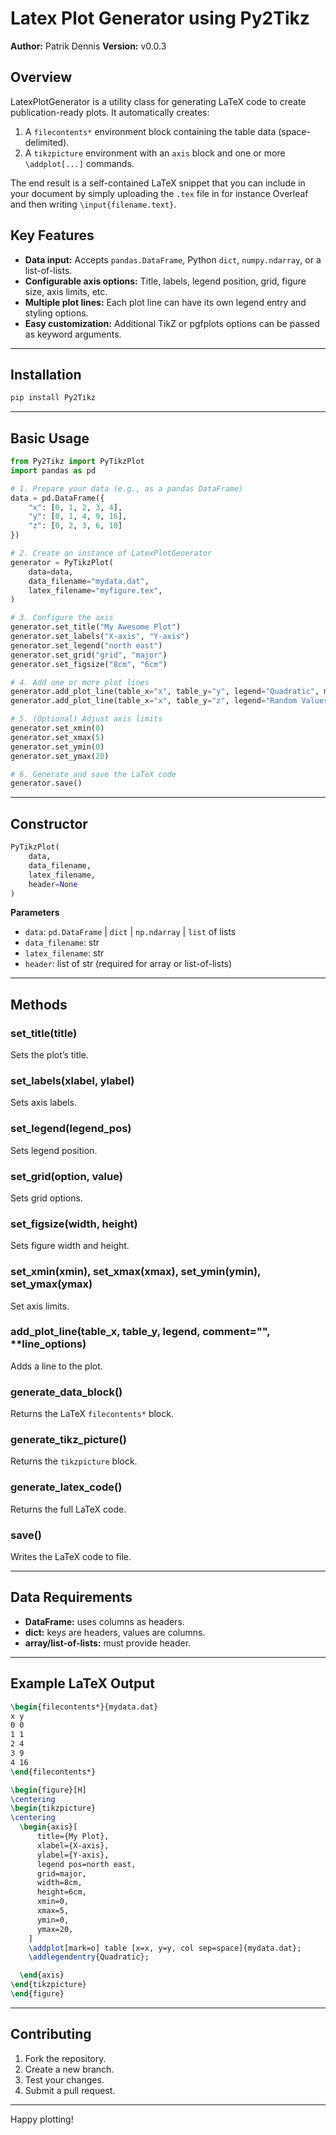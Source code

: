 # Latex Plot Generator using Py2Tikz

**Author:** Patrik Dennis
**Version:** v0.0.3

## Overview

LatexPlotGenerator is a utility class for generating LaTeX code to create publication-ready plots. It automatically creates:

1. A `filecontents*` environment block containing the table data (space-delimited).  
2. A `tikzpicture` environment with an `axis` block and one or more `\addplot[...]` commands.

The end result is a self-contained LaTeX snippet that you can include in your document by simply uploading the `.tex` file in for instance Overleaf and then writing `\input{filename.text}`.

## Key Features

- **Data input:** Accepts `pandas.DataFrame`, Python `dict`, `numpy.ndarray`, or a list-of-lists.
- **Configurable axis options:** Title, labels, legend position, grid, figure size, axis limits, etc.
- **Multiple plot lines:** Each plot line can have its own legend entry and styling options.
- **Easy customization:** Additional TikZ or pgfplots options can be passed as keyword arguments.

---

## Installation

   ```bash
   pip install Py2Tikz
   
   ```

---

## Basic Usage

```python
from Py2Tikz import PyTikzPlot
import pandas as pd

# 1. Prepare your data (e.g., as a pandas DataFrame)
data = pd.DataFrame({
    "x": [0, 1, 2, 3, 4],
    "y": [0, 1, 4, 9, 16],
    "z": [0, 2, 3, 6, 10]
})

# 2. Create an instance of LatexPlotGenerator
generator = PyTikzPlot(
    data=data,
    data_filename="mydata.dat",
    latex_filename="myfigure.tex",
)

# 3. Configure the axis
generator.set_title("My Awesome Plot")
generator.set_labels("X-axis", "Y-axis")
generator.set_legend("north east")
generator.set_grid("grid", "major")
generator.set_figsize("8cm", "6cm")

# 4. Add one or more plot lines
generator.add_plot_line(table_x="x", table_y="y", legend="Quadratic", mark="o")
generator.add_plot_line(table_x="x", table_y="z", legend="Random Values", mark="*", color="red", thick=True)

# 5. (Optional) Adjust axis limits
generator.set_xmin(0)
generator.set_xmax(5)
generator.set_ymin(0)
generator.set_ymax(20)

# 6. Generate and save the LaTeX code
generator.save()
```

---

## Constructor

```python
PyTikzPlot(
    data,
    data_filename,
    latex_filename,
    header=None
)
```

**Parameters**  
- `data`: `pd.DataFrame` | `dict` | `np.ndarray` | `list` of lists  
- `data_filename`: str  
- `latex_filename`: str  
- `header`: list of str (required for array or list-of-lists)

---

## Methods

### set_title(title)
Sets the plot’s title.

### set_labels(xlabel, ylabel)
Sets axis labels.

### set_legend(legend_pos)
Sets legend position.

### set_grid(option, value)
Sets grid options.

### set_figsize(width, height)
Sets figure width and height.

### set_xmin(xmin), set_xmax(xmax), set_ymin(ymin), set_ymax(ymax)
Set axis limits.

### add_plot_line(table_x, table_y, legend, comment="", **line_options)
Adds a line to the plot.

### generate_data_block()
Returns the LaTeX `filecontents*` block.

### generate_tikz_picture()
Returns the `tikzpicture` block.

### generate_latex_code()
Returns the full LaTeX code.

### save()
Writes the LaTeX code to file.

---

## Data Requirements

- **DataFrame:** uses columns as headers.
- **dict:** keys are headers, values are columns.
- **array/list-of-lists:** must provide header.

---

## Example LaTeX Output

```latex
\begin{filecontents*}{mydata.dat}
x y
0 0
1 1
2 4
3 9
4 16
\end{filecontents*}

\begin{figure}[H]
\centering
\begin{tikzpicture}
\centering
  \begin{axis}[
      title={My Plot},
      xlabel={X-axis},
      ylabel={Y-axis},
      legend pos=north east,
      grid=major,
      width=8cm,
      height=6cm,
      xmin=0,
      xmax=5,
      ymin=0,
      ymax=20,
    ]
    \addplot[mark=o] table [x=x, y=y, col sep=space]{mydata.dat};
    \addlegendentry{Quadratic};

  \end{axis}
\end{tikzpicture}
\end{figure}
```

---

## Contributing

1. Fork the repository.
2. Create a new branch.
3. Test your changes.
4. Submit a pull request.

---


Happy plotting!
